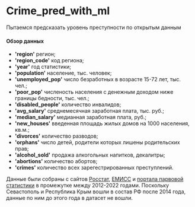 # Crime_pred_with_ml
Пытаемся предсказать уровень преступности по открытым данным
#### Обзор данных
- **'region'** регион;
- **'region_code'** код региона;
- **'year'** год статистики;
- **'population'** население, тыс. человек;
- **'unemployed_pop'** число безработных в возрасте 15-72 лет, тыс. чел.;
- **'poor_pop'** численость населения с денежным доходом ниже границы бедности, тыс. чел.;
- **'disabled_people'** количество инвалидов;
- **'avg_salary'** среднемесячная заработная плата, тыс. руб.;
- **'median_salary'** медианная заработная плата, руб.;
- **'new_houses'** введенная площадь жилых домов на 1000 населения, кв.м.;
- **'divorces'** количество разводов;
- **'orphans'** число детей, родители которых лишены родительских прав;
- **'alcohol_sold'** продажа алкогольных напитков, декалитры;
- **'abortions'** количество абортов;
- **'crimes'** количество всех зарегестрированных преступлений.

Данные были собраны с сайтов [Росстат](https://rosstat.gov.ru/), [ЕМИСС](https://www.fedstat.ru/) и [портала парвовой статистики](http://crimestat.ru/) в промежутке между 2012-2022 годами. 
Поскольку Севастополь и Республика Крым вошли в состав РФ после 2014 года, данные по ним до этого года в датасет не вошли.
